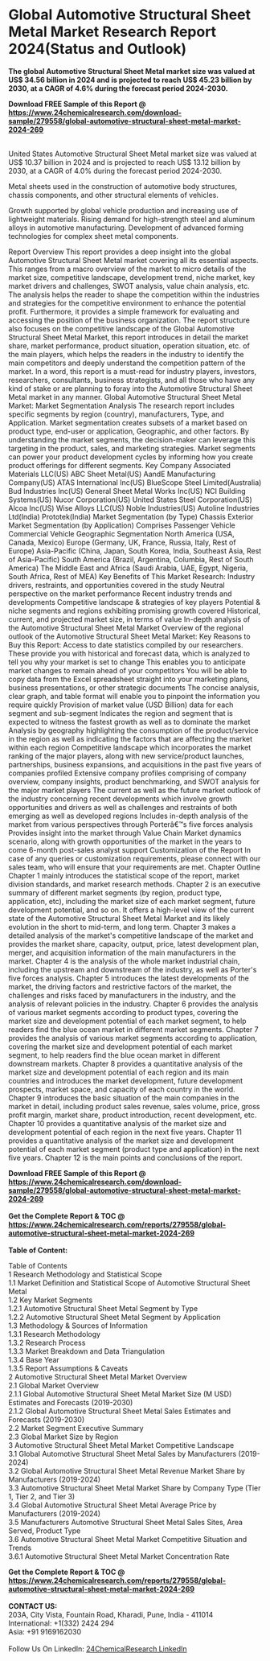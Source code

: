 <h1>Global Automotive Structural Sheet Metal Market Research Report 2024(Status and Outlook)</h1><p><strong>The global Automotive Structural Sheet Metal market size was valued at US$ 34.56 billion in 2024 and is projected to reach US$ 45.23 billion by 2030, at a CAGR of 4.6% during the forecast period 2024-2030.</strong></p><p>
</p><p></p><div><b>Download FREE Sample of this Report @ 
            <a href="https://www.24chemicalresearch.com/download-sample/279558/global-automotive-structural-sheet-metal-market-2024-269">
            https://www.24chemicalresearch.com/download-sample/279558/global-automotive-structural-sheet-metal-market-2024-269</a></b></div><br><p>
</p><p></p><p>
United States Automotive Structural Sheet Metal market size was valued at US$ 10.37 billion in 2024 and is projected to reach US$ 13.12 billion by 2030, at a CAGR of 4.0% during the forecast period 2024-2030.</p><p>
Metal sheets used in the construction of automotive body structures, chassis components, and other structural elements of vehicles.</p><p>
Growth supported by global vehicle production and increasing use of lightweight materials. Rising demand for high-strength steel and aluminum alloys in automotive manufacturing. Development of advanced forming technologies for complex sheet metal components.</p><p>
Report Overview This report provides a deep insight into the global Automotive Structural Sheet Metal market covering all its essential aspects. This ranges from a macro overview of the market to micro details of the market size, competitive landscape, development trend, niche market, key market drivers and challenges, SWOT analysis, value chain analysis, etc. The analysis helps the reader to shape the competition within the industries and strategies for the competitive environment to enhance the potential profit. Furthermore, it provides a simple framework for evaluating and accessing the position of the business organization. The report structure also focuses on the competitive landscape of the Global Automotive Structural Sheet Metal Market, this report introduces in detail the market share, market performance, product situation, operation situation, etc. of the main players, which helps the readers in the industry to identify the main competitors and deeply understand the competition pattern of the market. In a word, this report is a must-read for industry players, investors, researchers, consultants, business strategists, and all those who have any kind of stake or are planning to foray into the Automotive Structural Sheet Metal market in any manner. Global Automotive Structural Sheet Metal Market: Market Segmentation Analysis The research report includes specific segments by region (country), manufacturers, Type, and Application. Market segmentation creates subsets of a market based on product type, end-user or application, Geographic, and other factors. By understanding the market segments, the decision-maker can leverage this targeting in the product, sales, and marketing strategies. Market segments can power your product development cycles by informing how you create product offerings for different segments. Key Company Associated Materials LLC(US) ABC Sheet Metal(US) AandE Manufacturing Company(US) ATAS International Inc(US) BlueScope Steel Limited(Australia) Bud Industries Inc(US) General Sheet Metal Works Inc(US) NCI Building Systems(US) Nucor Corporation(US) United States Steel Corporation(US) Alcoa Inc(US) Wise Alloys LLC(US) Noble Industries(US) Autoline Industries Ltd(India) Prototek(India) Market Segmentation (by Type) Chassis Exterior Market Segmentation (by Application) Comprises Passenger Vehicle Commercial Vehicle Geographic Segmentation North America (USA, Canada, Mexico) Europe (Germany, UK, France, Russia, Italy, Rest of Europe) Asia-Pacific (China, Japan, South Korea, India, Southeast Asia, Rest of Asia-Pacific) South America (Brazil, Argentina, Columbia, Rest of South America) The Middle East and Africa (Saudi Arabia, UAE, Egypt, Nigeria, South Africa, Rest of MEA) Key Benefits of This Market Research: Industry drivers, restraints, and opportunities covered in the study Neutral perspective on the market performance Recent industry trends and developments Competitive landscape &amp; strategies of key players Potential &amp; niche segments and regions exhibiting promising growth covered Historical, current, and projected market size, in terms of value In-depth analysis of the Automotive Structural Sheet Metal Market Overview of the regional outlook of the Automotive Structural Sheet Metal Market: Key Reasons to Buy this Report: Access to date statistics compiled by our researchers. These provide you with historical and forecast data, which is analyzed to tell you why your market is set to change This enables you to anticipate market changes to remain ahead of your competitors You will be able to copy data from the Excel spreadsheet straight into your marketing plans, business presentations, or other strategic documents The concise analysis, clear graph, and table format will enable you to pinpoint the information you require quickly Provision of market value (USD Billion) data for each segment and sub-segment Indicates the region and segment that is expected to witness the fastest growth as well as to dominate the market Analysis by geography highlighting the consumption of the product/service in the region as well as indicating the factors that are affecting the market within each region Competitive landscape which incorporates the market ranking of the major players, along with new service/product launches, partnerships, business expansions, and acquisitions in the past five years of companies profiled Extensive company profiles comprising of company overview, company insights, product benchmarking, and SWOT analysis for the major market players The current as well as the future market outlook of the industry concerning recent developments which involve growth opportunities and drivers as well as challenges and restraints of both emerging as well as developed regions Includes in-depth analysis of the market from various perspectives through Porterâ€™s five forces analysis Provides insight into the market through Value Chain Market dynamics scenario, along with growth opportunities of the market in the years to come 6-month post-sales analyst support Customization of the Report In case of any queries or customization requirements, please connect with our sales team, who will ensure that your requirements are met. Chapter Outline Chapter 1 mainly introduces the statistical scope of the report, market division standards, and market research methods. Chapter 2 is an executive summary of different market segments (by region, product type, application, etc), including the market size of each market segment, future development potential, and so on. It offers a high-level view of the current state of the Automotive Structural Sheet Metal Market and its likely evolution in the short to mid-term, and long term. Chapter 3 makes a detailed analysis of the market's competitive landscape of the market and provides the market share, capacity, output, price, latest development plan, merger, and acquisition information of the main manufacturers in the market. Chapter 4 is the analysis of the whole market industrial chain, including the upstream and downstream of the industry, as well as Porter's five forces analysis. Chapter 5 introduces the latest developments of the market, the driving factors and restrictive factors of the market, the challenges and risks faced by manufacturers in the industry, and the analysis of relevant policies in the industry. Chapter 6 provides the analysis of various market segments according to product types, covering the market size and development potential of each market segment, to help readers find the blue ocean market in different market segments. Chapter 7 provides the analysis of various market segments according to application, covering the market size and development potential of each market segment, to help readers find the blue ocean market in different downstream markets. Chapter 8 provides a quantitative analysis of the market size and development potential of each region and its main countries and introduces the market development, future development prospects, market space, and capacity of each country in the world. Chapter 9 introduces the basic situation of the main companies in the market in detail, including product sales revenue, sales volume, price, gross profit margin, market share, product introduction, recent development, etc. Chapter 10 provides a quantitative analysis of the market size and development potential of each region in the next five years. Chapter 11 provides a quantitative analysis of the market size and development potential of each market segment (product type and application) in the next five years. Chapter 12 is the main points and conclusions of the report.</p><div><b>Download FREE Sample of this Report @ 
            <a href="https://www.24chemicalresearch.com/download-sample/279558/global-automotive-structural-sheet-metal-market-2024-269">
            https://www.24chemicalresearch.com/download-sample/279558/global-automotive-structural-sheet-metal-market-2024-269</a></b></div><br><div><b>Get the Complete Report & TOC @ 
            <a href="https://www.24chemicalresearch.com/reports/279558/global-automotive-structural-sheet-metal-market-2024-269">
            https://www.24chemicalresearch.com/reports/279558/global-automotive-structural-sheet-metal-market-2024-269</a></b></div><br>
            <b>Table of Content:</b><p>Table of Contents<br />
 1 Research Methodology and Statistical Scope<br />
 1.1 Market Definition and Statistical Scope of Automotive Structural Sheet Metal<br />
 1.2 Key Market Segments<br />
 1.2.1 Automotive Structural Sheet Metal Segment by Type<br />
 1.2.2 Automotive Structural Sheet Metal Segment by Application<br />
 1.3 Methodology & Sources of Information<br />
 1.3.1 Research Methodology<br />
 1.3.2 Research Process<br />
 1.3.3 Market Breakdown and Data Triangulation<br />
 1.3.4 Base Year<br />
 1.3.5 Report Assumptions & Caveats<br />
 2 Automotive Structural Sheet Metal Market Overview<br />
 2.1 Global Market Overview<br />
 2.1.1 Global Automotive Structural Sheet Metal Market Size (M USD) Estimates and Forecasts (2019-2030)<br />
 2.1.2 Global Automotive Structural Sheet Metal Sales Estimates and Forecasts (2019-2030)<br />
 2.2 Market Segment Executive Summary<br />
 2.3 Global Market Size by Region<br />
 3 Automotive Structural Sheet Metal Market Competitive Landscape<br />
 3.1 Global Automotive Structural Sheet Metal Sales by Manufacturers (2019-2024)<br />
 3.2 Global Automotive Structural Sheet Metal Revenue Market Share by Manufacturers (2019-2024)<br />
 3.3 Automotive Structural Sheet Metal Market Share by Company Type (Tier 1, Tier 2, and Tier 3)<br />
 3.4 Global Automotive Structural Sheet Metal Average Price by Manufacturers (2019-2024)<br />
 3.5 Manufacturers Automotive Structural Sheet Metal Sales Sites, Area Served, Product Type<br />
 3.6 Automotive Structural Sheet Metal Market Competitive Situation and Trends<br />
 3.6.1 Automotive Structural Sheet Metal Market Concentration Rate<br />
</p><div><b>Get the Complete Report & TOC @ 
            <a href="https://www.24chemicalresearch.com/reports/279558/global-automotive-structural-sheet-metal-market-2024-269">
            https://www.24chemicalresearch.com/reports/279558/global-automotive-structural-sheet-metal-market-2024-269</a></b></div><br><b>CONTACT US:</b><br>
            203A, City Vista, Fountain Road, Kharadi, Pune, India - 411014<br>
            International: +1(332) 2424 294<br>
            Asia: +91 9169162030 <br><br>
            Follow Us On LinkedIn: <a href="https://www.linkedin.com/company/24chemicalresearch/">24ChemicalResearch LinkedIn</a>